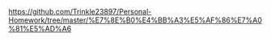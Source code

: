 https://github.com/Trinkle23897/Personal-Homework/tree/master/%E7%8E%B0%E4%BB%A3%E5%AF%86%E7%A0%81%E5%AD%A6
